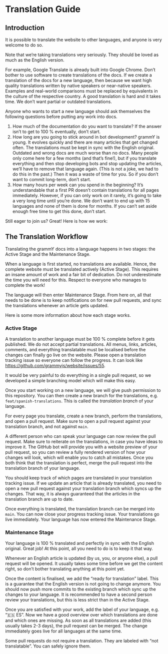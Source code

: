 # Translation Guide

## Introduction

It is possible to translate the website to other languages, and anyone is very welcome to do so.

Note that we’re taking translations very seriously.
They should be loved as much as the English version.

For example, Google Translate is already built into Google Chrome.
Don’t bother to use software to create translations of the docs.
If we create a translation of the docs for a new language, then because we want high quality translations written by native speakers or near-native speakers.
Examples and real-world comparisons must be replaced by equivalents in the culture of the respective country.
A good translation is hard and it takes time.
We don’t want partial or outdated translations.

Anyone who wants to start a new language should ask themselves the following questions before putting any work into docs.

1. How much of the documentation do you want to translate?
   If the answer isn’t to get to 100 % eventually, don’t start.
2. How long are you going to stick around in bot development?
   grammY is young.
   It evolves quickly and there are many articles that get changed often.
   The translations must be kept in sync with the English original.
   Outdated and wrong docs are much worse than no docs.
   Many people only come here for a few months (and that’s fine!), but if you translate everything and then stop developing bots and stop updating the articles, we’ll have to remove that language again.
   (This is not a joke, we had to do this in the past.)
   Then it was a waste of time for you.
   So if you don’t want to commit long-term, don’t start.
3. How many hours per week can you spend in the beginning?
   It’s understandable that a first PR doesn’t contain translations for all pages immediately.
   However, if you can only work on it rarely, it’s going to take a very long time until you’re done.
   We don’t want to end up with 15 languages and none of them is done for months.
   If you can’t set aside enough free time to get this done, don’t start.

Still eager to join us?
Great!
Here is how we work:

## The Translation Workflow

Translating the grammY docs into a language happens in two stages: the Active Stage and the Maintenance Stage.

When a language is first started, no translations are available.
Hence, the complete website must be translated actively (Active Stage).
This requires an insane amount of work and a fair bit of dedication.
Do not underestimate the time you will need for this.
Respect to everyone who manages to complete the work!

The language will then enter Maintenance Stage.
From here on, all that needs to be done is to keep notifications on for new pull requests, and sync the translations whenever an article gets updated.

Here is some more information about how each stage works.

### Active Stage

A translation to another language must be 100 % complete before it gets published.
We do not accept partial translations.
All menus, links, articles, comments, and everything translatable must be localised before the changes can finally go live on the website.
Please open a translation tracking issue so everyone can follow the progress.
It can look like https://github.com/grammyjs/website/issues/55.

It would be very painful to do everything in a single pull request, so we developed a simple branching model which will make this easy.

Once you start working on a new language, we will give push permission to this repository.
You can then create a new branch for the translations, e.g. `feat/spanish-translations`.
This is called the _translation branch_ of your language.

For every page you translate, create a new branch, perform the translations, and open a pull request.
Make sure to open a pull request against your translation branch, and not against `main`.

A different person who can speak your language can now review the pull request.
Make sure to reiterate on the translations, in case you have ideas to improve it.
The GitHub bot will provide you with a website preview of your pull request, so you can review a fully rendered version of how your changes will look, which will enable you to catch all mistakes.
Once you both think that the translation is perfect, merge the pull request into the translation branch of your language.

You should keep track of which pages are translated in your translation tracking issue.
If we update an article that is already translated, you need to open a new pull request against your translation branch which syncs up the changes.
That way, it is always guaranteed that the articles in the translation branch are up to date.

Once everything is translated, the translation branch can be merged into `main`.
You can now close your progress tracking issue.
Your translations go live immediately.
Your language has now entered the Maintenance Stage.

### Maintenance Stage

Your language is 100 % translated and perfectly in sync with the English original.
Great job!
At this point, all you need to do is to keep it that way.

Whenever an English article is updated (by us, you, or anyone else), a pull request will be opened.
It usually takes some time before we get the content right, so don’t bother translating anything at this point yet.

Once the content is finalised, we add the “ready for translation” label.
This is a guarantee that the English version is not going to change anymore.
You should now push more commits to the existing branch which sync up the changes to your language.
It is recommended to have a second person review your translations, but this is less strict than in the Active Stage.

Once you are satisfied with your work, add the label of your language, e.g. “🇪🇸 ES”.
Now we have a good overview over which translations are done and which ones are missing.
As soon as all translations are added (this usually takes 2-3 days), the pull request can be merged.
The change immediately goes live for all languages at the same time.

Some pull requests do not require a translation.
They are labeled with “not translatable”.
You can safely ignore them.
